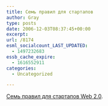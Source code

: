 ```yaml
---
title: Семь правил для стартапов
author: Gray
type: posts
date: 2006-12-03T08:37:45+00:00
excerpt:
url: /8174
esml_socialcount_LAST_UPDATED:
  - 1497232683
essb_cache_expire:
  - 1616552911
categories:
  - Uncategorized

---
```








<a href="http://www.downloadsquad.com/2006/12/01/seven-rules-for-web-2-0-startups/" target="_blank">Семь правил для стартапов Web 2.0</a>.